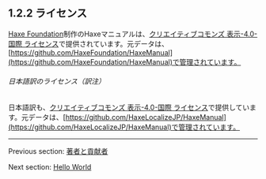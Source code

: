 ## 1.2.2 ライセンス

[Haxe Foundation](http://haxe.org/foundation)制作のHaxeマニュアルは、[クリエイティブコモンズ 表示-4.0-国際 ライセンス](http://creativecommons.org/licenses/by/4.0/)で提供されています。元データは、[https://github.com/HaxeFoundation/HaxeManual](https://github.com/HaxeFoundation/HaxeManual)で管理されています。

###### 日本語訳のライセンス（訳注）

日本語訳も、[クリエイティブコモンズ 表示-4.0-国際 ライセンス](http://creativecommons.org/licenses/by/4.0/)で提供しています。元データは、[https://github.com/HaxeLocalizeJP/HaxeManual](https://github.com/HaxeLocalizeJP/HaxeManual)で管理されています。

---

Previous section: [著者と貢献者](introduction-authors-and-contributions.md)

Next section: [Hello World](introduction-hello-world.md)